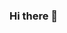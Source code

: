 ### Hi there 👋

<!--
**Mohib-ullah-khan/Mohib-ullah-khan** is a ✨ _special_ ✨ repository because its `README.md` (this file) appears on your GitHub profile.

Here are some ideas to get you started:

- 🔭 I’m currently working on MERN stack appications
- 🌱 I’m currently learning Mobile App Development using React Native
- 👯 I’m looking to collaborate on making smart and innovative applications
- 💬 Ask me about Technology, Machine Learnning, Web & Mobile Apps, Software Engineering
- 📫 How to reach me: https://www.linkedin.com/in/mohib-ullah-khan-21b432213/
- ⚡ Fun fact: I can dance without shame
-->
